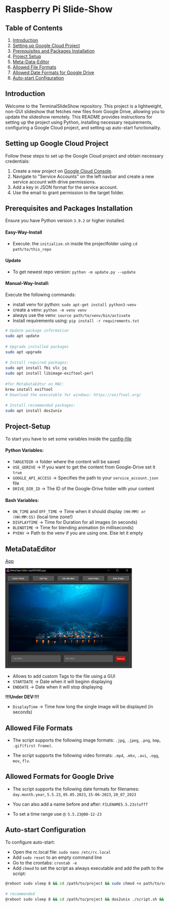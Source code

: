 # Raspberry Pi Slide-Show

## Table of Contents

1. [Introduction](#introduction)
2. [Setting up Google Cloud Project](#setting-up-google-cloud-project)
3. [Prerequisites and Packages Installation](#prerequisites-and-packages-installation)
4. [Project Setup](#project-setup)
5. [Meta-Data-Editor](#metadataeditor)
6. [Allowed File Formats](#allowed-file-formats)
7. [Allowed Date Formats for Google Drive](#allowed-date-formats-for-google-drive)
8. [Auto-start Configuration](#auto-start-configuration)

## Introduction

Welcome to the TerminalSlideShow repository. This project is a lightweight, non-GUI slideshow that fetches new files from Google Drive, allowing you to update the slideshow remotely. 
This README provides instructions for setting up the project using Python, installing necessary requirements, configuring a Google Cloud project, and setting up auto-start functionality.


## Setting up Google Cloud Project

Follow these steps to set up the Google Cloud project and obtain necessary credentials:

1. Create a new project on [Google Cloud Console](https://console.cloud.google.com/).
2. Navigate to "Service Accounts" on the left navbar and create a new service account with drive permissions.
3. Add a key in JSON format for the service account.
4. Use the email to grant permission to the target folder.


## Prerequisites and Packages Installation
Ensure you have Python version ``3.9.2`` or higher installed.

#### Easy-Way-Install
- Execute: the ``initialize.sh`` inside the projectfolder using ``cd path/to/this_repo``

#### Update
- To get newest repo version: ``python -m update.py --update``

#### Manual-Way-Install:
Execute the following commands:
- install venv for python: ``sudo apt-get install python3-venv``
- create a venv: ``python -m venv venv``
- always use the venv: ``source path/to/venv/bin/activate``
- Install requirements using: `pip install -r requirements.txt`

```bash
# Update package information
sudo apt update

# Upgrade installed packages
sudo apt upgrade

# Install required packages:
sudo apt install fbi vlc jq
sudo apt install libimage-exiftool-perl

#for MetaDataEdtor on MAC:
brew install exiftool
# Download the executable for windows: https://exiftool.org/

# Install recommended packages:
sudo apt install dos2unix
```

## Project-Setup
To start you have to set some variables inside the [config-file](app_config.json)

#### Python Variables:
- ``TARGETDIR`` -> folder where the content will be saved
- ``USE_GDRIVE`` -> If you want to get the content from Google-Drive set it ``true``
- ``GOOGLE_API_ACCESS`` -> Specifies the path to your ``service_account.json`` file
- ``DRIVE_DIR_ID`` -> The ID of the Google-Drive folder with your content

#### Bash Variables:
- ``ON_TIME`` and ``OFF_TIME`` -> Time when it should display ``(HH:MM) or (HH:MM:SS)`` (local time zone!)
- ``DISPLAYTIME`` -> Time for Duration for all images (in seconds)
- ``BLENDTIME`` -> Time for blending animation (in milliseconds)
- ``PYENV`` -> Path to the venv if you are using one. Else let it empty

## MetaDataEditor
[App](MetaDataEditor/app.py)

<img src="readme_data/MetaDataEditorPreview.PNG" width="400">

- Allows to add custom Tags to the file using a GUI
- `STARTDATE` -> Date when it will beginn displaying
- `ENDDATE` -> Date when it will stop displaying

**!!!Under DEV:!!!**
- `DisplayTime` -> Time how long the single image will be displayed (in seconds)


## Allowed File Formats

- The script supports the following image formats: ``.jpg``, ``.jpeg``, ``.png``, ``bmp``, ``.gif(first frame)``.

- The script supports the following video formats: ``.mp4``, ``.mkv``, ``.avi``, ``.ogg``, ``mov``, ``flv``.

## Allowed Formats for Google Drive

- The script supports the following date formats for filenames: ``day.month.year``, ``5.5.23``, ``05.05.2023``, ``15-06-2023``, ``20_07_2023``

- You can also add a name before and after: ``FILENAME5.5.23stufff``

- To set a time range use `@`: `5.5.23@08-12-23`

## Auto-start Configuration

To configure auto-start:

- Open the rc.local file: `sudo nano /etc/rc.local`
- Add `sudo reset` to an empty command line
- Go to the crontabs: `crontab -e`
- Add `chmod` to set the script as always executable and add the path to the script:
```bash
@reboot sudo sleep 8 && cd /path/to/project && sudo chmod +x path/to/script.sh && path/to/script.sh >/dev/null 2>/dev/null

# recommended
@reboot sudo sleep 8 && cd /path/to/project && dos2unix ./script.sh && sudo chmod +x ./script.sh && ./script.sh >/dev/null 2>/dev/null
```
